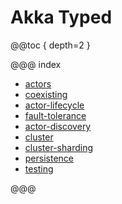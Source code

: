 # Akka Typed

@@toc { depth=2 }

@@@ index

* [actors](actors-typed.md)
* [coexisting](coexisting.md)
* [actor-lifecycle](actor-lifecycle-typed.md)
* [fault-tolerance](fault-tolerance-typed.md)
* [actor-discovery](actor-discovery-typed.md)
* [cluster](cluster-typed.md)
* [cluster-sharding](cluster-sharding-typed.md)
* [persistence](persistence-typed.md)
* [testing](testing-typed.md)

@@@
